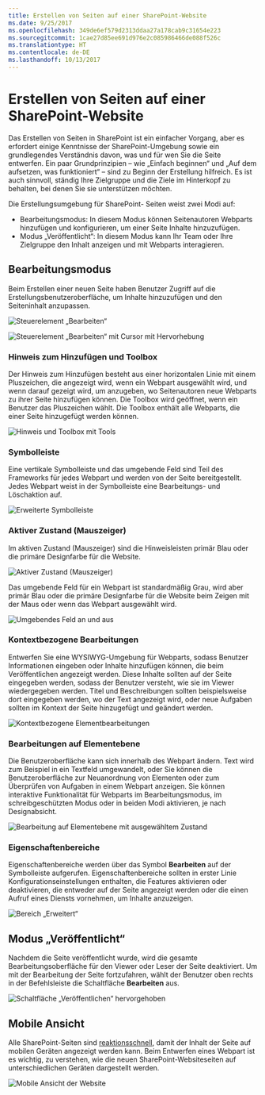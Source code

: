 ```yaml
---
title: Erstellen von Seiten auf einer SharePoint-Website
ms.date: 9/25/2017
ms.openlocfilehash: 349de6ef579d2313ddaa27a178cab9c31654e223
ms.sourcegitcommit: 1cae27d85ee691d976e2c085986466de088f526c
ms.translationtype: HT
ms.contentlocale: de-DE
ms.lasthandoff: 10/13/2017
---
```

# <a name="authoring-pages-in-a-sharepoint-site"></a>Erstellen von Seiten auf einer SharePoint-Website

Das Erstellen von Seiten in SharePoint ist ein einfacher Vorgang, aber es erfordert einige Kenntnisse der SharePoint-Umgebung sowie ein grundlegendes Verständnis davon, was und für wen Sie die Seite entwerfen. Ein paar Grundprinzipien – wie „Einfach beginnen“ und „Auf dem aufsetzen, was funktioniert“ – sind zu Beginn der Erstellung hilfreich. Es ist auch sinnvoll, ständig Ihre Zielgruppe und die Ziele im Hinterkopf zu behalten, bei denen Sie sie unterstützen möchten.

<!-- Do we have content about the design principles that we can link to here? -->

Die Erstellungsumgebung für SharePoint- Seiten weist zwei Modi auf: 

- Bearbeitungsmodus: In diesem Modus können Seitenautoren Webparts hinzufügen und konfigurieren, um einer Seite Inhalte hinzuzufügen.
- Modus „Veröffentlicht“: In diesem Modus kann Ihr Team oder Ihre Zielgruppe den Inhalt anzeigen und mit Webparts interagieren. 

## <a name="edit-mode"></a>Bearbeitungsmodus

Beim Erstellen einer neuen Seite haben Benutzer Zugriff auf die Erstellungsbenutzeroberfläche, um Inhalte hinzuzufügen und den Seiteninhalt anzupassen. 


![Steuerelement „Bearbeiten“](../images/design-authoring-edit-01.png)

![Steuerelement „Bearbeiten“ mit Cursor mit Hervorhebung](../images/design-authoring-edit-02.png)


### <a name="add-hint-and-toolbox"></a>Hinweis zum Hinzufügen und Toolbox

Der Hinweis zum Hinzufügen besteht aus einer horizontalen Linie mit einem Pluszeichen, die angezeigt wird, wenn ein Webpart ausgewählt wird, und wenn darauf gezeigt wird, um anzugeben, wo Seitenautoren neue Webparts zu ihrer Seite hinzufügen können. Die Toolbox wird geöffnet, wenn ein Benutzer das Pluszeichen wählt. Die Toolbox enthält alle Webparts, die einer Seite hinzugefügt werden können.

![Hinweis und Toolbox mit Tools](../images/design-authoring-add-hint.png)


### <a name="toolbar"></a>Symbolleiste

Eine vertikale Symbolleiste und das umgebende Feld sind Teil des Frameworks für jedes Webpart und werden von der Seite bereitgestellt. Jedes Webpart weist in der Symbolleiste eine Bearbeitungs- und Löschaktion auf. 

![Erweiterte Symbolleiste](../images/design-authoring-toolbar.png)


### <a name="active-and-hover-states"></a>Aktiver Zustand (Mauszeiger)

Im aktiven Zustand (Mauszeiger) sind die Hinweisleisten primär Blau oder die primäre Designfarbe für die Website.

![Aktiver Zustand (Mauszeiger)](../images/design-authoring-active-hover-01.png)

Das umgebende Feld für ein Webpart ist standardmäßig Grau, wird aber primär Blau oder die primäre Designfarbe für die Website beim Zeigen mit der Maus oder wenn das Webpart ausgewählt wird.

![Umgebendes Feld an und aus](../images/design-authoring-active-hover-02.png)


### <a name="contextual-edits"></a>Kontextbezogene Bearbeitungen

Entwerfen Sie eine WYSIWYG-Umgebung für Webparts, sodass Benutzer Informationen eingeben oder Inhalte hinzufügen können, die beim Veröffentlichen angezeigt werden. Diese Inhalte sollten auf der Seite eingegeben werden, sodass der Benutzer versteht, wie sie im Viewer wiedergegeben werden. Titel und Beschreibungen sollten beispielsweise dort eingegeben werden, wo der Text angezeigt wird, oder neue Aufgaben sollten im Kontext der Seite hinzugefügt und geändert werden.

![Kontextbezogene Elementbearbeitungen](../images/design-authoring-contextual-edits.png)


### <a name="item-level-edits"></a>Bearbeitungen auf Elementebene

Die Benutzeroberfläche kann sich innerhalb des Webpart ändern. Text wird zum Beispiel in ein Textfeld umgewandelt, oder Sie können die Benutzeroberfläche zur Neuanordnung von Elementen oder zum Überprüfen von Aufgaben in einem Webpart anzeigen. Sie können interaktive Funktionalität für Webparts im Bearbeitungsmodus, im schreibgeschützten Modus oder in beiden Modi aktivieren, je nach Designabsicht.

![Bearbeitung auf Elementebene mit ausgewähltem Zustand](../images/design-authoring-item-level.png)


### <a name="property-panes"></a>Eigenschaftenbereiche

Eigenschaftenbereiche werden über das Symbol  **Bearbeiten** auf der Symbolleiste aufgerufen. Eigenschaftenbereiche sollten in erster Linie Konfigurationseinstellungen enthalten, die Features aktivieren oder deaktivieren, die entweder auf der Seite angezeigt werden oder die einen Aufruf eines Diensts vornehmen, um Inhalte anzuzeigen. 

![Bereich „Erweitert“](../images/design-authoring-panes.png)


## <a name="published-mode"></a>Modus „Veröffentlicht“

Nachdem die Seite veröffentlicht wurde, wird die gesamte Bearbeitungsoberfläche für den Viewer oder Leser der Seite deaktiviert. Um mit der Bearbeitung der Seite fortzufahren, wählt der Benutzer oben rechts in der Befehlsleiste die Schaltfläche **Bearbeiten** aus.

![Schaltfläche „Veröffentlichen“ hervorgehoben](../images/design-authoring-published.png)


## <a name="mobile-view"></a>Mobile Ansicht

Alle SharePoint-Seiten sind [reaktionsschnell](grid-and-responsive-design.md), damit der Inhalt der Seite auf mobilen Geräten angezeigt werden kann. Beim Entwerfen eines Webpart ist es wichtig, zu verstehen, wie die neuen SharePoint-Websiteseiten auf unterschiedlichen Geräten dargestellt werden.



![Mobile Ansicht der Website](../images/design-authoring-mobile.png)
